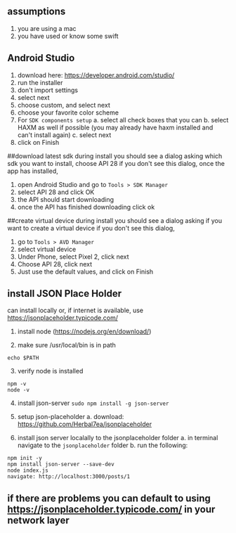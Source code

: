 
## assumptions
1. you are using a mac
2. you have used or know some swift

## Android Studio
1. download here: https://developer.android.com/studio/
2. run the installer
3. don't import settings
4. select next
5. choose custom, and select next
6. choose your favorite color scheme
7. For `SDK components setup`
  a. select all check boxes that you can
  b. select HAXM as well if possible (you may already have haxm installed and can't install again)
  c. select next
8. click on Finish


##download latest sdk
during install you should see a dialog asking which sdk you want to install, choose API 28
if you don't see this dialog, once the app has installed, 
  1. open Android Studio and go to `Tools > SDK Manager`
  2. select API 28 and click OK
  3. the API should start downloading
  4. once the API has finished downloading click ok


##create virtual device
during install you should see a dialog asking if you want to create a virtual device
if you don't see this dialog, 
  1. go to `Tools > AVD Manager`
  2. select virtual device
  3. Under Phone, select Pixel 2, click next
  4. Choose API 28, click next
  5. Just use the default values, and click on Finish


## install JSON Place Holder 
can install locally or, if internet is available, use https://jsonplaceholder.typicode.com/

1. install node (https://nodejs.org/en/download/)

2. make sure /usr/local/bin is in path
```
echo $PATH
```

3. verify node is installed
```
npm -v
node -v
```

4. install json-server
```sudo npm install -g json-server```

5. setup json-placeholder
  a. download:  https://github.com/Herbal7ea/jsonplaceholder

6. install json server localally to the jsonplaceholder folder
  a. in terminal navigate to the `jsonplaceholder` folder
  b. run the following:
```
npm init -y
npm install json-server --save-dev
node index.js
navigate: http://localhost:3000/posts/1
```

## if there are problems you can default to using https://jsonplaceholder.typicode.com/ in your network layer
